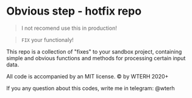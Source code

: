 # Obvious step - hotfix repo
> I not recomend use this in production!

> `FIX` your functionaly!

This repo is a collection of "fixes" to your sandbox project, containing simple and obvious functions and methods for processing certain input data.

All code is accompanied by an MIT license. &copy; by WTERH 2020+

If you any question about this codes, write me in telegram: @wterh 